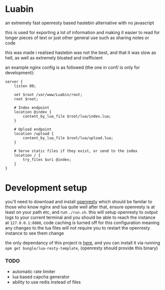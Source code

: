 # Luabin

an extremely fast openresty based hastebin alternative with no javascript 

this is used for exporting a lot of information and making it easier to read for longer pieces of text
or just other general use such as sharing notes or code

this was made i realised hastebin was not the best, and that it was slow as hell, as well as extremely bloated and inefficient

an example nginx config is as followed (the one in conf/ is only for development):
```nginx
server {
    listen 80;

    set $root /var/www/Luabin/root;
    root $root;

    # Index endpoint
    location @index {
        content_by_lua_file $root/lua/index.lua;
    }

    # Upload endpoint
    location /upload { 
        content_by_lua_file $root/lua/upload.lua;
    }

    # Serve static files if they exist, or send to the index
    location / { 
        try_files $uri @index;
    }
}
```

# Development setup
you'll need to download and install [openresty](https://openresty.org/en/) which should be familar to those who know nginx and lua quite well
after that, ensure openresty is at least on your path etc, and run `./run.sh`. this will setup openresty to output logs to your current terminal
and you should be able to reach the instance at `127.0.0.1:8080`, code caching is turned off for this configuration meaning any changes to the lua files
will not require you to restart the openresty instance to see them change

the only dependancy of this project is [here](https://github.com/bungle/lua-resty-template), and you can install it via running 
`opm get bungle/lua-resty-template`, (openresty should provide this binary)

### TODO
- automatic rate limiter 
- lua based capcha generator
- ability to use redis instead of files